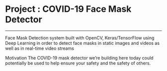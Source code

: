 # Project : COVID-19 Face Mask Detector

-----------------------------------------------------------------------------------------------
Face Mask Detection system built with OpenCV, Keras/TensorFlow using Deep Learning in order to detect face masks in static images and videos as well as in real-time video streams

Motivation
The COVID-19 mask detector we’re building here today could potentially be used to help ensure your safety and the safety of others.
